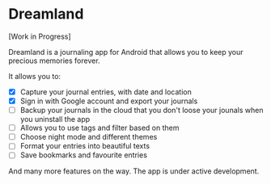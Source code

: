 # Dreamland

[Work in Progress]

Dreamland is a journaling app for Android that allows you to keep your precious memories forever.

It allows you to:

- [x] Capture your journal entries, with date and location
- [x] Sign in with Google account and export your journals
- [ ] Backup your journals in the cloud that you don't loose your jounals when you uninstall the app
- [ ] Allows you to use tags and filter based on them
- [ ] Choose night mode and different themes
- [ ] Format your entries into beautiful texts
- [ ] Save bookmarks and favourite entries

And many more features on the way. The app is under active development.
